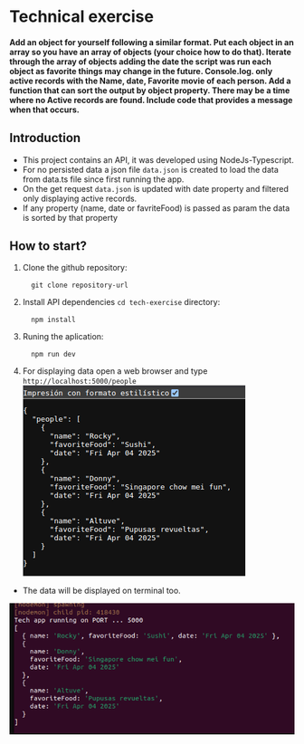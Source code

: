 # Technical exercise

  #### Add an object for yourself following a similar format. Put each object in an array so you have an array of objects (your choice how to do that). Iterate through the array of objects adding the date the script was run each object as favorite things may change in the future. Console.log. only active records with the Name, date, Favorite movie of each person. Add a function that can sort the output by object property. There may be a time where no Active records are found. Include code that provides a message when that occurs.

## Introduction
  * This project contains an API, it was developed using NodeJs-Typescript. 
  * For no persisted data a json file `data.json`  is created to load the data from data.ts file since first    running the app.
  * On the get request `data.json` is updated with date property and filtered only displaying active records.
  * If any property (name, date or favriteFood) is passed as param the data is sorted by that property

## How to start?

1. Clone the github repository: 
    ```
      git clone repository-url
    ```
2. Install API dependencies `cd tech-exercise` directory: 
    ```
      npm install
    ```
3. Runing the aplication:
    ```
      npm run dev
    ```
4. For displaying data open a web browser and type `http://localhost:5000/people`
 ![alt text](image.png)  

  * The data will be displayed on terminal too.

 ![alt text](image-1.png)

